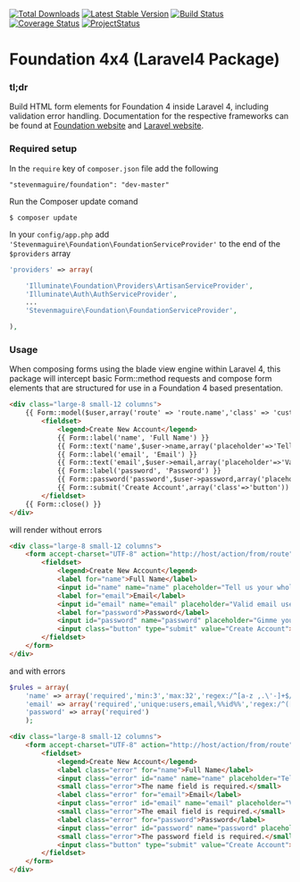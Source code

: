 [![Total Downloads](https://poser.pugx.org/stevenmaguire/zurb-foundation-laravel/downloads.png)](https://packagist.org/packages/stevenmaguire/zurb-foundation-laravel)
[![Latest Stable Version](https://poser.pugx.org/stevenmaguire/zurb-foundation-laravel/v/stable.png)](https://packagist.org/packages/stevenmaguire/zurb-foundation-laravel)
[![Build Status](https://travis-ci.org/stevenmaguire/zurb-foundation-laravel.png)](https://travis-ci.org/stevenmaguire/zurb-foundation-laravel)
[![Coverage Status](https://coveralls.io/repos/stevenmaguire/zurb-foundation-laravel/badge.png)](https://coveralls.io/r/stevenmaguire/zurb-foundation-laravel)
[![ProjectStatus](http://stillmaintained.com/stevenmaguire/zurb-foundation-laravel.png)](http://stillmaintained.com/stevenmaguire/zurb-foundation-laravel)

Foundation 4x4 (Laravel4 Package)
==========

### tl;dr

Build HTML form elements for Foundation 4 inside Laravel 4, including validation error handling. Documentation for the respective frameworks can be found at [Foundation website](http://foundation.zurb.com/docs) and [Laravel website](http://laravel.com/docs).

### Required setup

In the `require` key of `composer.json` file add the following

    "stevenmaguire/foundation": "dev-master"

Run the Composer update comand

    $ composer update

In your `config/app.php` add `'Stevenmaguire\Foundation\FoundationServiceProvider'` to the end of the `$providers` array

```php
'providers' => array(

    'Illuminate\Foundation\Providers\ArtisanServiceProvider',
    'Illuminate\Auth\AuthServiceProvider',
    ...
    'Stevenmaguire\Foundation\FoundationServiceProvider',

),
```

### Usage

When composing forms using the blade view engine within Laravel 4, this package will intercept basic Form::method requests and compose form elements that are structured for use in a Foundation 4 based presentation.

```html
<div class="large-8 small-12 columns">
	{{ Form::model($user,array('route' => 'route.name','class' => 'custom')) }}
		<fieldset>
			<legend>Create New Account</legend>				
			{{ Form::label('name', 'Full Name') }}
			{{ Form::text('name',$user->name,array('placeholder'=>'Tell us your whole name')) }}
			{{ Form::label('email', 'Email') }}
			{{ Form::text('email',$user->email,array('placeholder'=>'Valid email used to login and receive information from us')) }}
			{{ Form::label('password', 'Password') }}
			{{ Form::password('password',$user->password,array('placeholder'=>'Gimme your password')) }}
			{{ Form::submit('Create Account',array('class'=>'button')) }}
		</fieldset>
	{{ Form::close() }}
</div>
```

will render without errors

```html
<div class="large-8 small-12 columns">
	<form accept-charset="UTF-8" action="http://host/action/from/route" class="custom" method="post">
		<fieldset>
			<legend>Create New Account</legend> 
			<label for="name">Full Name</label> 
			<input id="name" name="name" placeholder="Tell us your whole name" type="text"> 
			<label for="email">Email</label>
			<input id="email" name="email" placeholder="Valid email used to login and receive information from us" type="text"> 
			<label for="password">Password</label> 
			<input id="password" name="password" placeholder="Gimme your password" type="password" value=""> 
			<input class="button" type="submit" value="Create Account">
		</fieldset>
	</form>
</div>
```

and with errors

```php
$rules = array(
	'name' => array('required','min:3','max:32','regex:/^[a-z ,.\'-]+$/i'),
	'email' => array('required','unique:users,email,%%id%%','regex:/^([a-zA-Z0-9])+([a-zA-Z0-9\+\%\._-])*@([a-zA-Z0-9_-])+([a-zA-Z0-9\._-]+)+$/'),
	'password' => array('required')
	);
```

```html
<div class="large-8 small-12 columns">
	<form accept-charset="UTF-8" action="http://host/action/from/route" class="custom" method="post">
		<fieldset>
			<legend>Create New Account</legend> 
			<label class="error" for="name">Full Name</label> 
			<input class="error" id="name" name="name" placeholder="Tell us your whole name" type="text" value="">
			<small class="error">The name field is required.</small> 
			<label class="error" for="email">Email</label> 
			<input class="error" id="email" name="email" placeholder="Valid email used to login and receive information from us" type="text" value="">
			<small class="error">The email field is required.</small> 
			<label class="error" for="password">Password</label> 
			<input class="error" id="password" name="password" placeholder="Gimme your password" type="password" value="">
			<small class="error">The password field is required.</small> 
			<input class="button" type="submit" value="Create Account">
		</fieldset>
	</form>
</div>
```
